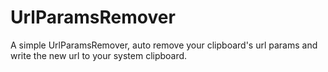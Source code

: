 # UrlParamsRemover
A simple UrlParamsRemover, auto remove your clipboard's url params and write the new url to your system clipboard.
